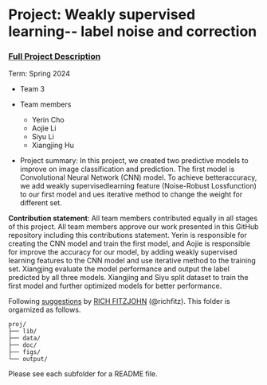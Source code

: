 # Project: Weakly supervised learning-- label noise and correction


### [Full Project Description](doc/project3_desc.md)

Term: Spring 2024

+ Team 3
+ Team members
	+ Yerin Cho
	+ Aojie Li
	+ Siyu Li
	+ Xiangjing Hu

+ Project summary: In this project, we created two predictive models to improve on image classification and prediction. The first model is Convolutional Neural Network (CNN) model. To achieve betteraccuracy, we add weakly supervisedlearning feature (Noise-Robust Lossfunction) to our first model and ues iterative method to change the weight for different set.
	
**Contribution statement**: All team members contributed equally in all stages of this project. All team members approve our work presented in this GitHub repository including this contributions statement. Yerin is responsible for creating the CNN model and train the first model, and Aojie is responsible for improve the accuracy for our model, by adding weakly supervised learning features to the CNN model and use iterative method to the training set. Xiangjing evaluate the model performance and output the label predicted by all three models. Xiangjing and Siyu split dataset to train the first model and further optimized models for better performance.

Following [suggestions](http://nicercode.github.io/blog/2013-04-05-projects/) by [RICH FITZJOHN](http://nicercode.github.io/about/#Team) (@richfitz). This folder is orgarnized as follows.

```
proj/
├── lib/
├── data/
├── doc/
├── figs/
└── output/
```

Please see each subfolder for a README file.
